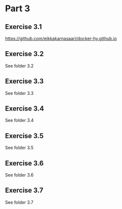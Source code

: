 # Part 3

## Exercise 3.1

https://github.com/eikkakarnasaari/docker-hy.github.io


## Exercise 3.2

See folder 3.2

## Exercise 3.3

See folder 3.3

## Exercise 3.4

See folder 3.4

## Exercise 3.5

See folder 3.5

## Exercise 3.6

See folder 3.6

## Exercise 3.7

See folder 3.7

